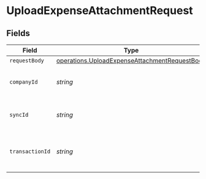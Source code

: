 # UploadExpenseAttachmentRequest


## Fields

| Field                                                                                                                 | Type                                                                                                                  | Required                                                                                                              | Description                                                                                                           | Example                                                                                                               |
| --------------------------------------------------------------------------------------------------------------------- | --------------------------------------------------------------------------------------------------------------------- | --------------------------------------------------------------------------------------------------------------------- | --------------------------------------------------------------------------------------------------------------------- | --------------------------------------------------------------------------------------------------------------------- |
| `requestBody`                                                                                                         | [operations.UploadExpenseAttachmentRequestBody](../../../sdk/models/operations/uploadexpenseattachmentrequestbody.md) | :heavy_minus_sign:                                                                                                    | N/A                                                                                                                   |                                                                                                                       |
| `companyId`                                                                                                           | *string*                                                                                                              | :heavy_check_mark:                                                                                                    | Unique identifier for a company.                                                                                      | 8a210b68-6988-11ed-a1eb-0242ac120002                                                                                  |
| `syncId`                                                                                                              | *string*                                                                                                              | :heavy_check_mark:                                                                                                    | Unique identifier for a sync.                                                                                         | 6fb40d5e-b13e-11ed-afa1-0242ac120002                                                                                  |
| `transactionId`                                                                                                       | *string*                                                                                                              | :heavy_check_mark:                                                                                                    | The unique identifier for your SMB's transaction.                                                                     | 336694d8-2dca-4cb5-a28d-3ccb83e55eee                                                                                  |